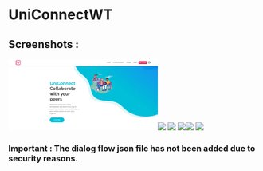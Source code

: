 # UniConnectWT


## Screenshots : 

<img src="images/Screenshot_2021-01-27 UniConnect - Collaborate with your peers.png" width="300"><img src="Screenshot_2021-01-27 UniConnect - Collaborate with your peers(1).png" width=""> <img src="Screenshot_2021-01-27 UniConnect - Collaborate with your peers(2).png" width=""> <img src="Screenshot_2021-01-27 UniConnect - Collaborate with your peers(3).png" width=""><img src="Screenshot_2021-01-27 Welcome to User Home.png" width=""> <img src="Screenshot_2021-01-27 Welcome to User Home(1).png" width="">
  
### Important : The dialog flow json file has not been added due to security reasons.


